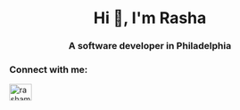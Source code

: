 <h1 align="center">Hi 👋, I'm Rasha</h1>
<h3 align="center">A software developer in Philadelphia</h3>

<h3 align="left">Connect with me:</h3>
<p align="left">
<a href="https://linkedin.com/in/rashamoumneh" target="blank"><img align="center" src="https://raw.githubusercontent.com/rahuldkjain/github-profile-readme-generator/master/src/images/icons/Social/linked-in-alt.svg" alt="rashamoumneh" height="30" width="40" /></a>
</p>

